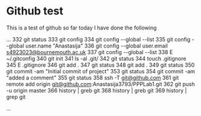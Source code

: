 # Github test

This is a test of github so far today I have done the following

...
332  git status
  333  git config
  334  git config --global --list
  335  git config --global user.name "Anastasija"
  336  git config --global user.email s4923023@bournemouth.ac.uk
  337  git config --global --list
  338  E ~/.gitconfig
  340  git init
  341  ls -al .git/
  342  git status
  344  touch .gitignore
  345  E .gitignore
  346  git add .
  347  git status
  348  git add .
  349  git status
  350  git commit -am "Initial commit of project"
  353  git status
  354  git commit -am "added a comment"
  355  git status
  358  ssh -T git@github.com
  361  git remote add origin git@github.com:Anastasija3793/PPPLab1.git
  362  git push -u origin master
  366  history | greb git
  368  history | greb git
  369  history | grep git

...